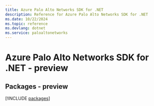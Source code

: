 ```yaml
---
title: Azure Palo Alto Networks SDK for .NET
description: Reference for Azure Palo Alto Networks SDK for .NET
ms.date: 10/22/2024
ms.topic: reference
ms.devlang: dotnet
ms.service: paloaltonetworks
---
```

# Azure Palo Alto Networks SDK for .NET - preview
## Packages - preview
[!INCLUDE [packages](palo-alto-networks-index.md)]